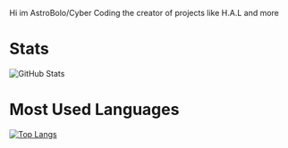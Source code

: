 Hi im AstroBolo/Cyber Coding the creator of projects like H.A.L and more

#
# Stats

![GitHub Stats](https://github-readme-stats.vercel.app/api?username=AstroBolo&show_icons=true&theme=synthwave)


# Most Used Languages

[![Top Langs](https://github-readme-stats.vercel.app/api/top-langs/?username=AstroBolo&layout=compact&theme=synthwave)](https://github.com/anuraghazra/github-readme-stats)
